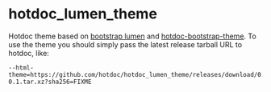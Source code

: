 # hotdoc_lumen_theme

Hotdoc theme based on [bootstrap lumen] and [hotdoc-bootstrap-theme].
To use the theme you should simply pass the latest release tarball URL
to hotdoc, like:

    --html-theme=https://github.com/hotdoc/hotdoc_lumen_theme/releases/download/0.1/hotdoc_lumen_theme-0.1.tar.xz?sha256=FIXME

[bootstrap lumen]: https://bootswatch.com/lumen/
[hotdoc-bootstrap-theme]: https://github.com/hotdoc/hotdoc_bootstrap_theme
